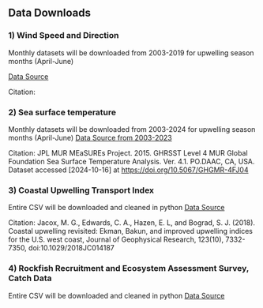 ## Data Downloads
### 1) Wind Speed and Direction
Monthly datasets will be downloaded from 2003-2019 for upwelling season months (April-June)

[Data Source](https://data.remss.com/ccmp/v03.0/)

Citation: 

### 2) Sea surface temperature 
Monthly datasets will be downloaded from 2003-2024 for upwelling season months (April-June)
[Data Source from 2003-2023](https://podaac.jpl.nasa.gov/dataset/MUR-JPL-L4-GLOB-v4.1)

Citation: JPL MUR MEaSUREs Project. 2015. GHRSST Level 4 MUR Global Foundation Sea Surface Temperature Analysis. Ver. 4.1. PO.DAAC, CA, USA. Dataset accessed [2024-10-16] at https://doi.org/10.5067/GHGMR-4FJ04

### 3) Coastal Upwelling Transport Index
Entire CSV will be downloaded and cleaned in python
[Data Source](https://mjacox.com/upwelling-indices/)

Citation: Jacox, M. G., Edwards, C. A., Hazen, E. L, and Bograd, S. J. (2018). Coastal upwelling revisited: Ekman, Bakun, and improved upwelling indices for the U.S. west coast, Journal of Geophysical Research, 123(10), 7332-7350, doi:10.1029/2018JC014187

### 4) Rockfish Recruitment and Ecosystem Assessment Survey, Catch Data 
Entire CSV will be downloaded and cleaned in python
[Data Source](https://coastwatch.pfeg.noaa.gov/erddap/files/FED_Rockfish_Catch/)


